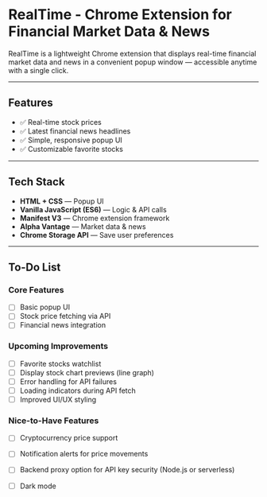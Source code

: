 # RealTime - Chrome Extension for Financial Market Data & News

RealTime is a lightweight Chrome extension that displays real-time financial market data and news in a convenient popup window — accessible anytime with a single click.

---

## Features

- ✅ Real-time stock prices
- ✅ Latest financial news headlines  
- ✅ Simple, responsive popup UI  
- ✅ Customizable favorite stocks

---

## Tech Stack

- **HTML + CSS** — Popup UI  
- **Vanilla JavaScript (ES6)** — Logic & API calls  
- **Manifest V3** — Chrome extension framework  
- **Alpha Vantage** — Market data & news
- **Chrome Storage API** — Save user preferences

---

## To-Do List

### Core Features
- [ ] Basic popup UI  
- [ ] Stock price fetching via API  
- [ ] Financial news integration  

### Upcoming Improvements
- [ ] Favorite stocks watchlist  
- [ ] Display stock chart previews (line graph)  
- [ ] Error handling for API failures  
- [ ] Loading indicators during API fetch  
- [ ] Improved UI/UX styling  

### Nice-to-Have Features
- [ ] Cryptocurrency price support  
- [ ] Notification alerts for price movements  
- [ ] Backend proxy option for API key security (Node.js or serverless)  
- [ ] Dark mode  


